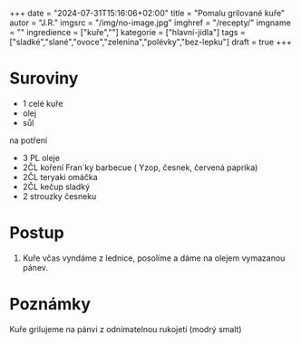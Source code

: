 
+++
date = "2024-07-31T15:16:06+02:00"
title = "Pomalu grilované kuře"
autor = "J.R."
imgsrc = "/img/no-image.jpg"
imghref = "/recepty/"
imgname = ""
ingredience = ["kuře",""]
kategorie = ["hlavní-jídla"]
tags = ["sladké","slané","ovoce","zelenina","polévky","bez-lepku"]
draft = true
+++


# Suroviny
- 1 celé kuře
- olej
- sůl

na potření
- 3 PL oleje
- 2ČL koření Fran´ky barbecue ( Yzop, česnek, červená paprika)
- 2ČL teryaki omáčka
- 2ČL kečup sladký
- 2 strouzky česneku

# Postup
1. Kuře včas vyndáme z lednice, posolíme a dáme na olejem vymazanou pánev.

# Poznámky
Kuře grilujeme na pánvi z odnímatelnou rukojetí (modrý smalt)

<!-- --> 